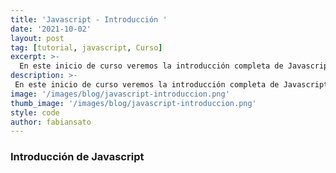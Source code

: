 ```yaml
---
title: 'Javascript - Introducción '
date: '2021-10-02'
layout: post
tag: [tutorial, javascript, Curso]
excerpt: >-
  En este inicio de curso veremos la introducción completa de Javascript, Separadas por secciones para que sea mucho más fácil la comprensión
description: >-
 En este inicio de curso veremos la introducción completa de Javascript, Separadas por secciones para que sea mucho más fácil la comprensión
image: '/images/blog/javascript-introduccion.png'
thumb_image: '/images/blog/javascript-introduccion.png'
style: code
author: fabiansato
---
```


### Introducción de Javascript
